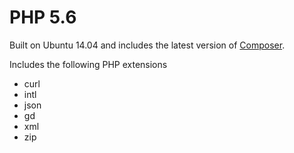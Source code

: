# PHP 5.6

Built on Ubuntu 14.04 and includes the latest version of [Composer](https://getcomposer.org).

Includes the following PHP extensions
- curl
- intl
- json
- gd
- xml
- zip

